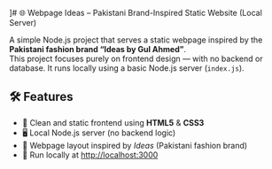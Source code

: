 ]# 🌐 Webpage Ideas – Pakistani Brand-Inspired Static Website (Local Server)

A simple Node.js project that serves a static webpage inspired by the **Pakistani fashion brand “Ideas by Gul Ahmed”**.  
This project focuses purely on frontend design — with no backend or database. It runs locally using a basic Node.js server (`index.js`).

## 🛠 Features

- 💅 Clean and static frontend using **HTML5** & **CSS3**
- 🖥 Local Node.js server (no backend logic)
- 🎨 Webpage layout inspired by *Ideas* (Pakistani fashion brand)
- 🚀 Run locally at [http://localhost:3000](http://localhost:3000)
